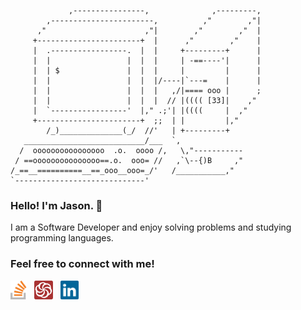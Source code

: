 <!-- Art by: https://github.com/DanCRichards/ASCII-Art-Splash-Screen -->

```
             ,----------------,              ,---------,
        ,-----------------------,          ,"        ,"|
      ,"                      ,"|        ,"        ,"  |
     +-----------------------+  |      ,"        ,"    |
     |  .-----------------.  |  |     +---------+      |
     |  |                 |  |  |     | -==----'|      |
     |  | $               |  |  |     |         |      |
     |  |                 |  |  |/----|`---=    |      |
     |  |                 |  |  |   ,/|==== ooo |      ;
     |  |                 |  |  |  // |(((( [33]|    ,"
     |  `-----------------'  |," .;'| |((((     |  ,"
     +-----------------------+  ;;  | |         |,"     
        /_)______________(_/  //'   | +---------+
   ___________________________/___  `,
  /  oooooooooooooooo  .o.  oooo /,   \,"-----------
 / ==ooooooooooooooo==.o.  ooo= //   ,`\--{)B     ,"
/_==__==========__==_ooo__ooo=_/'   /___________,"
`-----------------------------'
```

### Hello! I'm Jason. 👋

I am a Software Developer and enjoy solving problems and studying programming languages.

### Feel free to connect with me!

<a href="https://stackoverflow.com/users/7582783/jasonandmonte"><img height="30" src="./icons/stackoverflow.svg"></a>&nbsp;&nbsp;
<a href="https://www.codewars.com/users/jasonandmonte"><img height="30" src="./icons/codewars.svg"></a>&nbsp;&nbsp;
<a href="https://www.linkedin.com/in/jasonlgonzales/"><img height="30" src="./icons/linkedin.svg"></a>

